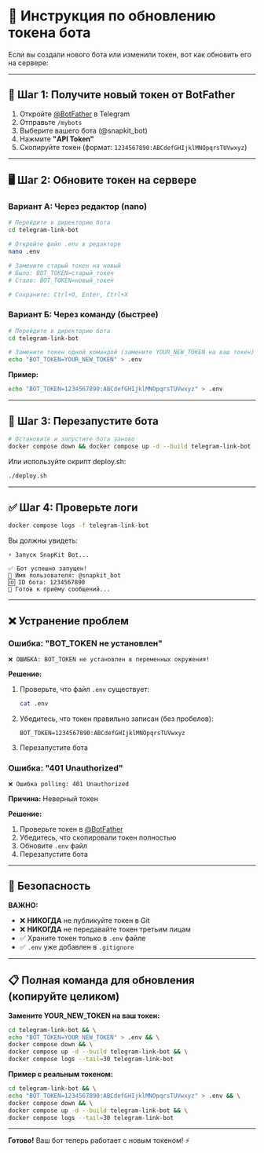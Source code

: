 # 🔑 Инструкция по обновлению токена бота

Если вы создали нового бота или изменили токен, вот как обновить его на сервере:

---

## 📝 Шаг 1: Получите новый токен от BotFather

1. Откройте [@BotFather](https://t.me/BotFather) в Telegram
2. Отправьте `/mybots`
3. Выберите вашего бота (@snapkit_bot)
4. Нажмите **"API Token"**
5. Скопируйте токен (формат: `1234567890:ABCdefGHIjklMNOpqrsTUVwxyz`)

---

## 🖥️ Шаг 2: Обновите токен на сервере

### Вариант А: Через редактор (nano)

```bash
# Перейдите в директорию бота
cd telegram-link-bot

# Откройте файл .env в редакторе
nano .env

# Замените старый токен на новый
# Было: BOT_TOKEN=старый_токен
# Стало: BOT_TOKEN=новый_токен

# Сохраните: Ctrl+O, Enter, Ctrl+X
```

### Вариант Б: Через команду (быстрее)

```bash
# Перейдите в директорию бота
cd telegram-link-bot

# Замените токен одной командой (замените YOUR_NEW_TOKEN на ваш токен)
echo "BOT_TOKEN=YOUR_NEW_TOKEN" > .env
```

**Пример:**
```bash
echo "BOT_TOKEN=1234567890:ABCdefGHIjklMNOpqrsTUVwxyz" > .env
```

---

## 🔄 Шаг 3: Перезапустите бота

```bash
# Остановите и запустите бота заново
docker compose down && docker compose up -d --build telegram-link-bot
```

Или используйте скрипт deploy.sh:
```bash
./deploy.sh
```

---

## ✅ Шаг 4: Проверьте логи

```bash
docker compose logs -f telegram-link-bot
```

Вы должны увидеть:
```
⚡ Запуск SnapKit Bot...

✅ Бот успешно запущен!
📱 Имя пользователя: @snapkit_bot
🆔 ID бота: 1234567890
🚀 Готов к приёму сообщений...
```

---

## ❌ Устранение проблем

### Ошибка: "BOT_TOKEN не установлен"

```
❌ ОШИБКА: BOT_TOKEN не установлен в переменных окружения!
```

**Решение:**
1. Проверьте, что файл `.env` существует:
   ```bash
   cat .env
   ```
2. Убедитесь, что токен правильно записан (без пробелов):
   ```
   BOT_TOKEN=1234567890:ABCdefGHIjklMNOpqrsTUVwxyz
   ```
3. Перезапустите бота

### Ошибка: "401 Unauthorized"

```
❌ Ошибка polling: 401 Unauthorized
```

**Причина:** Неверный токен

**Решение:**
1. Проверьте токен в [@BotFather](https://t.me/BotFather)
2. Убедитесь, что скопировали токен полностью
3. Обновите `.env` файл
4. Перезапустите бота

---

## 🔐 Безопасность

**ВАЖНО:**
- ❌ **НИКОГДА** не публикуйте токен в Git
- ❌ **НИКОГДА** не передавайте токен третьим лицам
- ✅ Храните токен только в `.env` файле
- ✅ `.env` уже добавлен в `.gitignore`

---

## 📋 Полная команда для обновления (копируйте целиком)

**Замените YOUR_NEW_TOKEN на ваш токен:**

```bash
cd telegram-link-bot && \
echo "BOT_TOKEN=YOUR_NEW_TOKEN" > .env && \
docker compose down && \
docker compose up -d --build telegram-link-bot && \
docker compose logs --tail=30 telegram-link-bot
```

**Пример с реальным токеном:**
```bash
cd telegram-link-bot && \
echo "BOT_TOKEN=1234567890:ABCdefGHIjklMNOpqrsTUVwxyz" > .env && \
docker compose down && \
docker compose up -d --build telegram-link-bot && \
docker compose logs --tail=30 telegram-link-bot
```

---

**Готово!** Ваш бот теперь работает с новым токеном! ⚡
